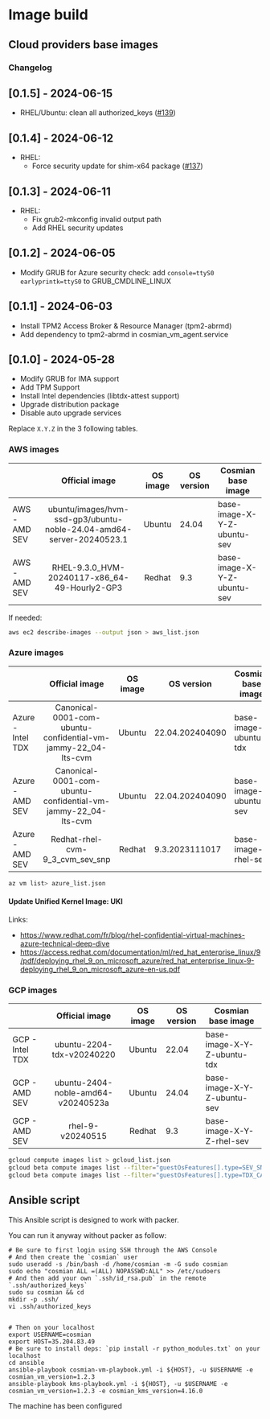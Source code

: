# Image build

## Cloud providers base images

### Changelog

## [0.1.5] - 2024-06-15

- RHEL/Ubuntu: clean all authorized_keys ([#139](https://github.com/Cosmian/cosmian_vm/pull/139))

## [0.1.4] - 2024-06-12

- RHEL:
  - Force security update for shim-x64 package ([#137](https://github.com/Cosmian/cosmian_vm/pull/137))

## [0.1.3] - 2024-06-11

- RHEL:
  - Fix grub2-mkconfig invalid output path
  - Add RHEL security updates

## [0.1.2] - 2024-06-05

- Modify GRUB for Azure security check: add `console=ttyS0 earlyprintk=ttyS0` to GRUB_CMDLINE_LINUX

## [0.1.1] - 2024-06-03

- Install TPM2 Access Broker & Resource Manager (tpm2-abrmd)
- Add dependency to tpm2-abrmd in cosmian_vm_agent.service

## [0.1.0] - 2024-05-28

- Modify GRUB for IMA support
- Add TPM Support
- Install Intel dependencies (libtdx-attest support)
- Upgrade distribution package
- Disable auto upgrade services

Replace `X.Y.Z` in the 3 following tables.

### AWS images

|               |                            Official image                            | OS image | OS version | Cosmian base image          |
| :------------ | :------------------------------------------------------------------: | :------: | ---------- | --------------------------- |
| AWS - AMD SEV | ubuntu/images/hvm-ssd-gp3/ubuntu-noble-24.04-amd64-server-20240523.1 |  Ubuntu  | 24.04      | base-image-X-Y-Z-ubuntu-sev |
| AWS - AMD SEV |            RHEL-9.3.0_HVM-20240117-x86_64-49-Hourly2-GP3             |  Redhat  | 9.3        | base-image-X-Y-Z-ubuntu-sev |

If needed:

```sh
aws ec2 describe-images --output json > aws_list.json
```

### Azure images

|                   |                        Official image                         | OS image | OS version      | Cosmian base image    | Version |
| :---------------- | :-----------------------------------------------------------: | :------: | --------------- | --------------------- | ------- |
| Azure - Intel TDX | Canonical-0001-com-ubuntu-confidential-vm-jammy-22_04-lts-cvm |  Ubuntu  | 22.04.202404090 | base-image-ubuntu-tdx | X.Y.Z   |
| Azure - AMD SEV   | Canonical-0001-com-ubuntu-confidential-vm-jammy-22_04-lts-cvm |  Ubuntu  | 22.04.202404090 | base-image-ubuntu-sev | X.Y.Z   |
| Azure - AMD SEV   |                Redhat-rhel-cvm-9_3_cvm_sev_snp                |  Redhat  | 9.3.2023111017  | base-image-rhel-sev   | X.Y.Z   |

```sh
az vm list> azure_list.json
```

#### Update Unified Kernel Image: UKI

Links:

- <https://www.redhat.com/fr/blog/rhel-confidential-virtual-machines-azure-technical-deep-dive>
- <https://access.redhat.com/documentation/ml/red_hat_enterprise_linux/9/pdf/deploying_rhel_9_on_microsoft_azure/red_hat_enterprise_linux-9-deploying_rhel_9_on_microsoft_azure-en-us.pdf>

### GCP images

|                 |           Official image           | OS image | OS version | Cosmian base image          |
| :-------------- | :--------------------------------: | :------: | ---------- | --------------------------- |
| GCP - Intel TDX |     ubuntu-2204-tdx-v20240220      |  Ubuntu  | 22.04      | base-image-X-Y-Z-ubuntu-tdx |
| GCP - AMD SEV   | ubuntu-2404-noble-amd64-v20240523a |  Ubuntu  | 24.04      | base-image-X-Y-Z-ubuntu-sev |
| GCP - AMD SEV   |          rhel-9-v20240515          |  Redhat  | 9.3        | base-image-X-Y-Z-rhel-sev   |

```sh
gcloud compute images list > gcloud_list.json
gcloud beta compute images list --filter="guestOsFeatures[].type=SEV_SNP_CAPABLE" --format=json > gcloud_images_SEV_SNP_CAPABLE.json
gcloud beta compute images list --filter="guestOsFeatures[].type=TDX_CAPABLE" --format=json > gcloud_images_TDX.json
```

## Ansible script

This Ansible script is designed to work with packer.

You can run it anyway without packer as follow:

```console
# Be sure to first login using SSH through the AWS Console
# And then create the `cosmian` user
sudo useradd -s /bin/bash -d /home/cosmian -m -G sudo cosmian
sudo echo "cosmian ALL =(ALL) NOPASSWD:ALL" >> /etc/sudoers
# And then add your own `.ssh/id_rsa.pub` in the remote `.ssh/authorized_keys`
sudo su cosmian && cd
mkdir -p .ssh/
vi .ssh/authorized_keys


# Then on your localhost
export USERNAME=cosmian
export HOST=35.204.83.49
# Be sure to install deps: `pip install -r python_modules.txt` on your localhost
cd ansible
ansible-playbook cosmian-vm-playbook.yml -i ${HOST}, -u $USERNAME -e cosmian_vm_version=1.2.3
ansible-playbook kms-playbook.yml -i ${HOST}, -u $USERNAME -e cosmian_vm_version=1.2.3 -e cosmian_kms_version=4.16.0
```

The machine has been configured

